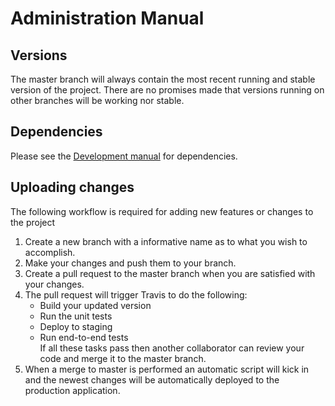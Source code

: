 # Administration Manual

## Versions
The master branch will always contain the most recent running and stable version of the project. There are no promises made that versions running on other branches will be working nor stable.

## Dependencies
Please see the [Development manual](https://github.com/RU-DDoS/TicTacToe/blob/docs/docs/development_manual.md) for dependencies.

## Uploading changes
The following workflow is required for adding new features or changes to the project
1. Create a new branch with a informative name as to what you wish to accomplish.
2. Make your changes and push them to your branch.
3. Create a pull request to the master branch when you are satisfied with your changes.
4. The pull request will trigger Travis to do the following:
   * Build your updated version
   * Run the unit tests
   * Deploy to staging
   * Run end-to-end tests  
If all these tasks pass then another collaborator can review your code and merge it to the master branch.
5. When a merge to master is performed an automatic script will kick in and the newest changes will be automatically deployed to the production application.
